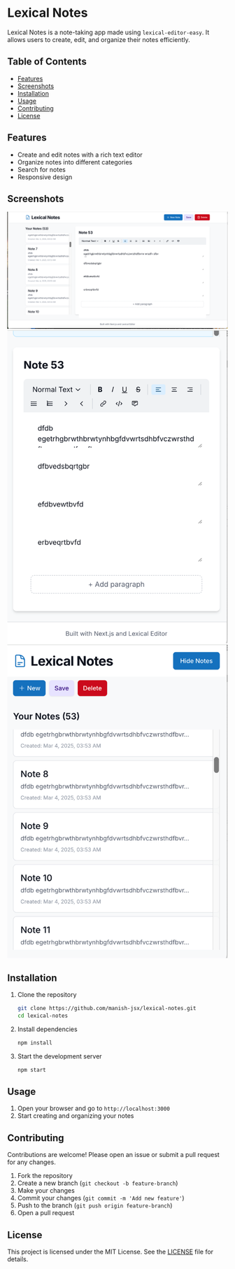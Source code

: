 # Lexical Notes

Lexical Notes is a note-taking app made using `lexical-editor-easy`. It allows users to create, edit, and organize their notes efficiently.

## Table of Contents
- [Features](#features)
- [Screenshots](#screenshots)
- [Installation](#installation)
- [Usage](#usage)
- [Contributing](#contributing)
- [License](#license)

## Features
- Create and edit notes with a rich text editor
- Organize notes into different categories
- Search for notes
- Responsive design

## Screenshots
![Screenshot 1](/screenshot1.png)
![Screenshot 2](/screenshot2.png)
![Screenshot 3](/screenshot3.png)

## Installation

1. Clone the repository
    ```bash
    git clone https://github.com/manish-jsx/lexical-notes.git
    cd lexical-notes
    ```

2. Install dependencies
    ```bash
    npm install
    ```

3. Start the development server
    ```bash
    npm start
    ```

## Usage

1. Open your browser and go to `http://localhost:3000`
2. Start creating and organizing your notes

## Contributing

Contributions are welcome! Please open an issue or submit a pull request for any changes.

1. Fork the repository
2. Create a new branch (`git checkout -b feature-branch`)
3. Make your changes
4. Commit your changes (`git commit -m 'Add new feature'`)
5. Push to the branch (`git push origin feature-branch`)
6. Open a pull request

## License

This project is licensed under the MIT License. See the [LICENSE](LICENSE) file for details.
